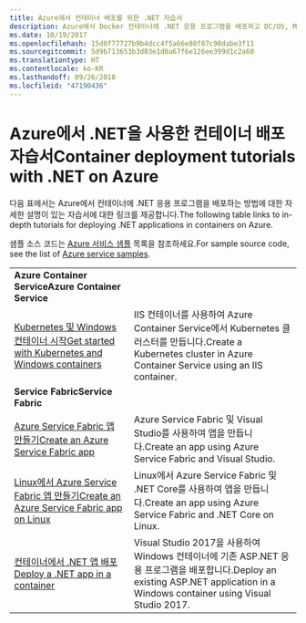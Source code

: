 ```yaml
---
title: Azure에서 컨테이너 배포를 위한 .NET 자습서
description: Azure에서 Docker 컨테이너에 .NET 응용 프로그램을 배포하고 DC/OS, Mesos 또는 Kubernetes를 사용하여 크기를 조정합니다.
ms.date: 10/19/2017
ms.openlocfilehash: 15d8f77727b9b4dcc4f5a66e80f07c98dabe3f11
ms.sourcegitcommit: 5d9b713653b3d03e1d0a67f6e126ee399d1c2a60
ms.translationtype: HT
ms.contentlocale: ko-KR
ms.lasthandoff: 09/26/2018
ms.locfileid: "47190436"
---
```

# <a name="container-deployment-tutorials-with-net-on-azure"></a><span data-ttu-id="1adc8-103">Azure에서 .NET을 사용한 컨테이너 배포 자습서</span><span class="sxs-lookup"><span data-stu-id="1adc8-103">Container deployment tutorials with .NET on Azure</span></span>

<span data-ttu-id="1adc8-104">다음 표에서는 Azure에서 컨테이너에 .NET 응용 프로그램을 배포하는 방법에 대한 자세한 설명이 있는 자습서에 대한 링크를 제공합니다.</span><span class="sxs-lookup"><span data-stu-id="1adc8-104">The following table links to in-depth tutorials for deploying .NET applications in containers on Azure.</span></span>

<span data-ttu-id="1adc8-105">샘플 소스 코드는 [Azure 서비스 샘플](https://azure.microsoft.com/resources/samples/?platform=dotnet) 목록을 참조하세요.</span><span class="sxs-lookup"><span data-stu-id="1adc8-105">For sample source code, see the list of [Azure service samples](https://azure.microsoft.com/resources/samples/?platform=dotnet).</span></span>

| | |
|---|---|
| <span data-ttu-id="1adc8-106">**Azure Container Service**</span><span class="sxs-lookup"><span data-stu-id="1adc8-106">**Azure Container Service**</span></span> ||
| <span data-ttu-id="1adc8-107">[Kubernetes 및 Windows 컨테이너 시작][1]</span><span class="sxs-lookup"><span data-stu-id="1adc8-107">[Get started with Kubernetes and Windows containers][1]</span></span> | <span data-ttu-id="1adc8-108">IIS 컨테이너를 사용하여 Azure Container Service에서 Kubernetes 클러스터를 만듭니다.</span><span class="sxs-lookup"><span data-stu-id="1adc8-108">Create a Kubernetes cluster in Azure Container Service using an IIS container.</span></span>
|<span data-ttu-id="1adc8-109">**Service Fabric**</span><span class="sxs-lookup"><span data-stu-id="1adc8-109">**Service Fabric**</span></span>| |
| <span data-ttu-id="1adc8-110">[Azure Service Fabric 앱 만들기][2]</span><span class="sxs-lookup"><span data-stu-id="1adc8-110">[Create an Azure Service Fabric app][2]</span></span> | <span data-ttu-id="1adc8-111">Azure Service Fabric 및 Visual Studio를 사용하여 앱을 만듭니다.</span><span class="sxs-lookup"><span data-stu-id="1adc8-111">Create an app using Azure Service Fabric and Visual Studio.</span></span> | 
| <span data-ttu-id="1adc8-112">[Linux에서 Azure Service Fabric 앱 만들기][3]</span><span class="sxs-lookup"><span data-stu-id="1adc8-112">[Create an Azure Service Fabric app on Linux][3]</span></span> | <span data-ttu-id="1adc8-113">Linux에서 Azure Service Fabric 및 .NET Core를 사용하여 앱을 만듭니다.</span><span class="sxs-lookup"><span data-stu-id="1adc8-113">Create an  app using Azure Service Fabric and .NET Core on Linux.</span></span> | 
| <span data-ttu-id="1adc8-114">[컨테이너에서 .NET 앱 배포][4]</span><span class="sxs-lookup"><span data-stu-id="1adc8-114">[Deploy a .NET app in a container][4]</span></span> | <span data-ttu-id="1adc8-115">Visual Studio 2017을 사용하여 Windows 컨테이너에 기존 ASP.NET 응용 프로그램을 배포합니다.</span><span class="sxs-lookup"><span data-stu-id="1adc8-115">Deploy an existing ASP.NET application in a Windows container using Visual Studio 2017.</span></span>  |

[1]: /azure/container-service/container-service-kubernetes-windows-walkthrough
[2]: /azure/service-fabric/service-fabric-create-your-first-application-in-visual-studio
[3]: /azure/service-fabric/service-fabric-get-started-containers
[4]: /azure/service-fabric/service-fabric-host-app-in-a-container
